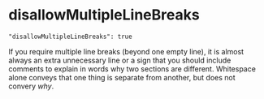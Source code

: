 # disallowMultipleLineBreaks

    "disallowMultipleLineBreaks": true

If you require multiple line breaks (beyond one empty line),
it is almost always an extra unnecessary line or a sign that
you should include comments to explain in words why two
sections are different. Whitespace alone conveys that one
thing is separate from another, but does not convery *why*.
